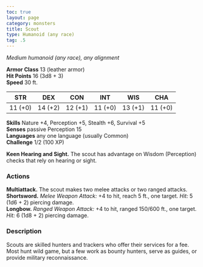 ```yaml
---
toc: true
layout: page
category: monsters
title: Scout
type: Humanoid (any race)
tag: .5
---
```

_Medium humanoid (any race), any alignment_

**Armor Class** 13 (leather armor)    
**Hit Points** 16 (3d8 + 3)    
**Speed** 30 ft. 

| STR     | DEX     | CON     | INT     | WIS     | CHA     |
|---------|---------|---------|---------|---------|---------|
| 11 (+0) | 14 (+2) | 12 (+1) | 11 (+0) | 13 (+1) | 11 (+0) |   

**Skills** Nature +4, Perception +5, Stealth +6, Survival +5    
**Senses** passive Perception 15    
**Languages** any one language (usually Common)    
**Challenge** 1/2 (100 XP) 

**Keen Hearing and Sight.** The scout has advantage on Wisdom (Perception) checks that rely on hearing or sight. 

### Actions 
**Multiattack.** The scout makes two melee attacks or two ranged attacks.    
**Shortsword.** _Melee Weapon Attack:_ +4 to hit, reach 5 ft., one target. _Hit:_ 5 (1d6 + 2) piercing damage.    
**Longbow.** _Ranged Weapon Attack:_ +4 to hit, ranged 150/600 ft., one target. _Hit:_ 6 (1d8 + 2) piercing damage. 

### Description
Scouts are skilled hunters and trackers who offer their services for a fee. Most hunt wild game, but a few work as bounty hunters, serve as guides, or provide military reconnaissance. 